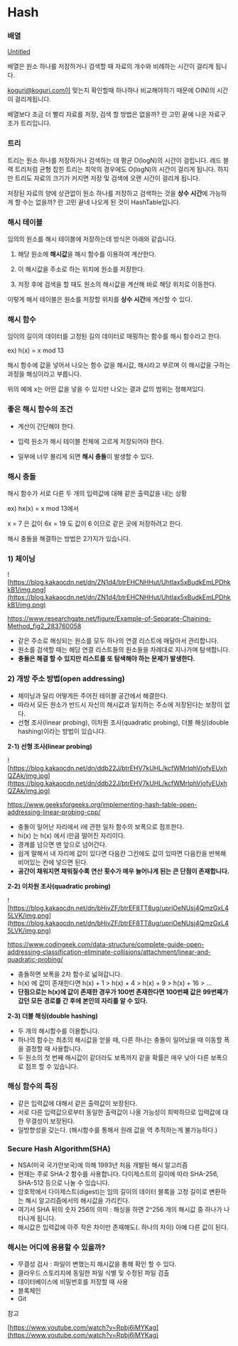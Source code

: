# Hash

### **배열**

[Untitled](https://www.notion.so/1319f461fe2343fda7b5379aa77231fe)

배열은 원소 하나를 저장하거나 검색할 때 자료의 개수와 비례하는 시간이 걸리게 됩니다.

koguri@koguri.com이 맞는지 확인할때 하나하나 비교해야하기 때문에 O(N)의 시간이 걸리게됩니다.

배열보다 조금 더 빨리 자료를 저장, 검색 할 방법은 없을까? 란 고민 끝에 나온 자료구조가 트리입니다.

### **트리**

트리는 원소 하나를 저장하거나 검색하는 데 평균 O(logN)의 시간이 걸립니다. 레드 블랙 트리처럼 균형 잡힌 트리는 최악의 경우에도 O(logN)의 시간이 걸리게 됩니다. 하지만 트리도 자료의 크기가 커지면 저장 및 검색에 오랜 시간이 걸리게 됩니다.

저장된 자료의 양에 상관없이 원소 하나를 저장하고 검색하는 것을 **상수 시간**에 가능하게 할 수는 없을까? 란 고민 끝네 나오게 된 것이 HashTable입니다.

### **해시 테이블**

임의의 원소를 해시 테이블에 저장하는데 방식은 아래와 같습니다.

1. 해당 원소에 **해시값**을 해시 함수를 이용하여 계산한다.

2. 이 해시값을 주소로 하는 위치에 원소를 저장한다.

3. 저장 후에 검색을 할 때도 원소의 해시값을 계산해 바로 해당 위치로 이동한다.

이렇게 해서 테이블은 원소를 저장할 위치를 **상수 시간**에 계산할 수 있다.

### **해시 함수**

임이의 길이의 데이터를 고정된 길의 데이터로 매핑하는 함수를 해시 함수라고 한다.

ex) h(x) = x mod 13

해시 함수에 값을 넣어서 나오는 함수 값을 해시값, 해시라고 부르며 이 해시값을 구하는 과정을 해싱이라고 부릅니다.

위의 예에 x는 어떤 값을 넣을 수 있지만 나오는 결과 값의 범위는 정해져있다.

### **좋은 해시 함수의 조건**

- 계산이 간단해야 한다.
- 입력 원소가 해시 테이블 전체에 고르게 저장되어야 한다.

- 일부에 너무 몰리게 되면 **해시 충돌**이 발생할 수 있다.

### **해시 충돌**

해시 함수가 서로 다른 두 개의 입력값에 대해 같은 출력값을 내는 상황

ex) hx(x) = x mod 13에서

x = 7 은 값이 6x = 19 도 값이 6 이므로 같은 곳에 저장하려고 한다.

해시 충돌을 해결하는 방법은 2가지가 있습니다.

### **1) 체이닝**

![https://blog.kakaocdn.net/dn/ZN1d4/btrEHCNHHut/UhtIax5xBudkEmLPDhkkB1/img.png](https://blog.kakaocdn.net/dn/ZN1d4/btrEHCNHHut/UhtIax5xBudkEmLPDhkkB1/img.png)

https://www.researchgate.net/figure/Example-of-Separate-Chaining-Method_fig2_283760058

- 같은 주소로 해싱되는 원소를 모두 하나의 연결 리스트에 매달아서 관리합니다.
- 원소를 검색할 때는 해당 연결 리스트들의 원소들을 차례대로 지나가며 탐색합니다.
- **충돌은 해결 할 수 있지만 리스트를 또 탐색해야 하는 문제가 발생한다.**

### **2) 개방 주소 방법(open addressing)**

- 체이닝과 달리 어떻게든 주어진 테이블 공간에서 해결한다.
- 따라서 모든 원소가 반드시 자신의 해시값과 일치하는 주소에 저장된다는 보장이 없다.
- 선형 조사(linear probing), 이차원 조사(quadratic probing), 더블 해싱(double hashing)이라는 방법이 있습니다.

**2-1) 선형 조사(linear probing)**

![https://blog.kakaocdn.net/dn/ddb22J/btrEHV7kUHL/kcfWMrlqhVjofvEUxhQZAk/img.jpg](https://blog.kakaocdn.net/dn/ddb22J/btrEHV7kUHL/kcfWMrlqhVjofvEUxhQZAk/img.jpg)

https://www.geeksforgeeks.org/implementing-hash-table-open-addressing-linear-probing-cpp/

- 충돌이 일어난 자리에서 i에 관한 일차 함수의 보폭으로 점프한다.
- hi(x) 는 h(x) 에서 i만큼 떨어진 자리이다.
- 경계를 넘으면 맨 앞으로 넘어간다.
- 쉽게 말해서 내 자리에 값이 있다면 다음칸 그칸에도 값이 있따면 다음칸을 반복해 비어있는 칸에 넣으면 된다.
- **공간이 채워지면 채워질수록 연산 횟수가 매우 늘어나게 된는 큰 단점이 존재합니다.**

**2-2) 이차원 조사(quadratic probing)**

![https://blog.kakaocdn.net/dn/bHivZF/btrEF8TT8ug/upriOeNUsj4QmzGxL45LVK/img.png](https://blog.kakaocdn.net/dn/bHivZF/btrEF8TT8ug/upriOeNUsj4QmzGxL45LVK/img.png)

https://www.codingeek.com/data-structure/complete-guide-open-addressing-classification-eliminate-collisions/attachment/linear-and-quadratic-probing/

- 충돌하면 보폭을 2차 함수로 넓혀갑니다.
- h(x) 에 값이 존재한다면 h(x) + 1 > h(x) + 4 > h(x) + 9 > h(x) + 16 > ...
- **단점으로는 h(x)에 값이 존재한 경우가 100번 존재한다면 100번째 값은 99번째가 갔던 모든 경로를 간 후에 본인의 자리를 알 수 있다.**

**2-3) 더블 해싱(double hashing)**

- 두 개의 해시함수를 이용합니다.
- 하나의 함수는 최초의 해시값을 얻을 때, 다른 하나는 충돌이 일어났을 때 이동할 폭을 결정할 때 사용합니다.
- 두 원소의 첫 번째 해시값이 같더라도 보폭까지 같을 확률은 매우 낮아 다른 보폭으로 점프 할 수 있습니다.

### **해싱 함수의 특징**

- 같은 입력값에 대해서 같은 출력값이 보장된다.
- 서로 다른 입력값으로부터 동일한 출력값이 나올 가능성이 희박하므로 입력값에 대한 무결성이 보장된다.
- 일방향성을 갖는다. (해시함수를 통해서 원래 값을 역 추적하는게 불가능하다.)

### **Secure Hash Algorithm(SHA)**

- NSA(미국 국가안보국)에 의해 1993년 처음 개발된 해시 알고리즘
- 현재는 주로 SHA-2 함수를 사용합니다. 다이제스트의 길이에 따라 SHA-256, SHA-512 등으로 나눌 수 있습니다.
- 암호학에서 다이제스트(digest)는 임의 길이의 데이터 블록을 고정 길이로 변환하는 해시 알고리즘에서의 해시값을 가리킨다.
- 여기서 SHA 뒤의 숫자 256의 의미 : 해싱을 하면 2^256 개의 해시값 중 하나가 나타나게 됩니다.
- 해시값은 입력값에 아주 작은 차이만 존재해도(. 하나의 차이) 아예 다른 값이 된다.

### **해시는 어디에 응용할 수 있을까?**

- 무결성 검사 : 파일이 변했는지 해시값을 통해 확인 할 수 있다.
- 클라우드 스토리지에 동일한 파일 식별 및 수정된 파일 검출
- 데이터베이스에 비밀번호를 저장할 때 사용
- 블록체인
- Git

참고

[https://www.youtube.com/watch?v=Rpbj6jMYKag](https://www.youtube.com/watch?v=Rpbj6jMYKag)
